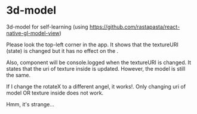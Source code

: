 # 3d-model
3d-model for self-learning (using https://github.com/rastapasta/react-native-gl-model-view)

Please look the top-left corner in the app. It shows that the textureURI (state) is changed but it has no effect on the <ModelView/>.

Also, <ModelView/> component will be console.logged when the textureURI is changed. It states that the uri of texture inside <ModelView/> is updated. However, the model is still the same.

If I change the rotateX to a different angel, it works!. Only changing uri of model OR texture inside <ModelView/> does not work.

Hmm, it's strange...
